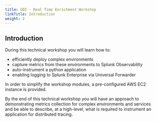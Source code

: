 ```yaml
---
title: GDI - Real Time Enrichment Workshop
linkTitle: Introduction
weight: 2
---
```


## Introduction

During this technical workshop you will learn how to:

- efficiently deploy complex environments
- capture metrics from these environments to Splunk Observability
- auto-instrument a python application
- enabling logging to Splunk Enterprise via Universal Forwarder

In order to simplify the workshop modules, a pre-configured AWS EC2 instance is provided.

By the end of this technical workshop you will have an approach to demonstrating metrics collection for complex environments and services and be able to describe, at a high-level, what is required to instrument an application for distributed tracing.
